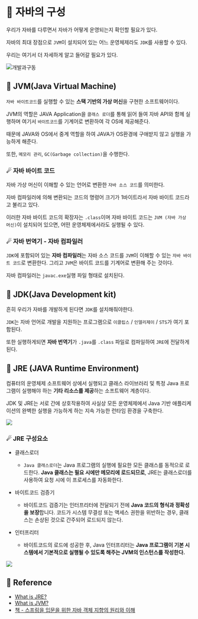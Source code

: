 
# 🚀 자바의 구성

우리가 자바를 다루면서 자바가 어떻게 운영되는지 확인할 필요가 있다.

자바의 최대 장점으로 `JVM`이 설치되어 있는 어느 운영체제라도 `JDK`를 사용할 수 있다.

우리는 여기서 더 자세하게 알고 들어갈 필요가 있다.


![개발과구동](https://user-images.githubusercontent.com/65659478/157253014-b6cd6aa2-9a2d-4765-9407-66731aa3958a.jpg)


## 🌠 JVM(Java Virtual Machine)

`자바 바이트코드`를 실행할 수 있는 **스택 기반의 가상 머신**을 구현한 소프트웨어이다.

JVM의 역할은 JAVA Application을 `클래스 로더`를 통해 읽어 들여 자바 API와 함께 실행하며 여기서 `바이트코드`를 기계어로 변환하여
각 OS에 제공해준다.

때문에 JAVA와 OS에서 중계 역할을 하여 JAVA가 OS환경에 구애받지 않고 실행을 가능하게 해준다.

또한, `메모리 관리`, `GC(Garbage collection)`을 수행한다.

### ☄ 자바 바이트 코드

자바 가상 머신이 이해할 수 있는 언어로 변환한 `자바 소스 코드`를 의미한다.

자바 컴파일러에 의해 변환되는 코드의 명령어 크기가 1바이트라서 자바 바이트 코드라고 불리고 있다.

이러한 자바 바이트 코드의 확장자는 `.class`이며
자바 바이트 코드는 `JVM (자바 가상 머신)`이 설치되어 있으면, 어떤 운영체제에서라도 실행될 수 있다.

### ☄ 자바 번역기 - 자바 컴파일러

`JDK`에 포함되어 있는 **자바 컴파일러**는 자바 소스 코드를 `JVM`이 이해할 수 있는 `자바 바이트 코드`로 변환한다.
그리고 `JVM`은 바이트 코드를 기계어로 변환해 주는 것이다.

자바 컴파일러는 `javac.exe`실행 파일 형태로 설치된다.

## 🌠 JDK(Java Development kit)
흔히 우리가 자바를 개발하게 된다면 `JDK`를 설치해줘야한다.

`JDK`는 자바 언어로 개발을 지원하는 프로그램으로 `이클립스` / `인델리제이` / `STS`가 여기 포함된다.

또한 실행하게되면 **자바 번역기**가 `.java`를 `.class` 파일로 컴파일하여 `JRE`에 전달하게된다. 


## 🌠 JRE (JAVA Runtime Environment)
컴퓨터의 운영체제 소프트웨어 상에서 실행되고 클래스 라이브러리 및 특정 Java 프로그램이 
실행해야 하는 **기타 리소스를 제공**하는 소프트웨어 계층이다.

JDK 및 JRE는 서로 간에 상호작용하여 사실상 모든 운영체제에서 
Java 기반 애플리케이션의 완벽한 실행을 가능하게 하는 지속 가능한 런타임 환경을 구축한다.

![](https://img1.daumcdn.net/thumb/R1280x0/?scode=mtistory2&fname=https%3A%2F%2Fblog.kakaocdn.net%2Fdn%2Fk9EoR%2FbtqGIILfCxI%2FJorzfJUDqp2gOKDWBppQgk%2Fimg.png)

### ☄ JRE 구성요소

- 클래스로더
  - `Java 클래스로더`는 Java 프로그램의 실행에 필요한 모든 클래스를 동적으로 로드한다. 
  **Java 클래스는 필요 시에만 메모리에 로드되므로**, JRE는 클래스로더를 사용하여 요청 시에 이 프로세스를 자동화한다.


- 바이트코드 검증기
  - 바이트코드 검증기는 인터프리터에 전달되기 전에 **Java 코드의 형식과 정확성을 보장**합니다. 
  코드가 시스템 무결성 또는 액세스 권한을 위반하는 경우, 클래스는 손상된 것으로 간주되어 로드되지 않는다.


- 인터프리터
  - 바이트코드의 로드에 성공한 후, Java 인터프리터는 **Java 프로그램이 기본 시스템에서 기본적으로 실행될 수 있도록 해주는 JVM의 인스턴스를 작성한다.**

![](http://www.tcpschool.com/lectures/img_java_programming.png)


## 🧾 Reference
- [What is JRE?](https://www.ibm.com/kr-ko/cloud/learn/jre)
- [What is JVM?](https://asfirstalways.tistory.com/158)
- [책 - 스프링을 입문을 위한 자바 객체 지향의 원리와 이해](https://www.aladin.co.kr/shop/wproduct.aspx?ItemId=55641908)